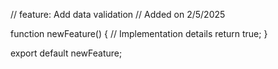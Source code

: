// feature: Add data validation
// Added on 2/5/2025

function newFeature() {
  // Implementation details
  return true;
}

export default newFeature;